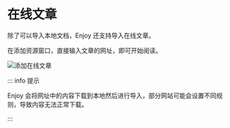 # 在线文章

除了可以导入本地文档，Enjoy 还支持导入在线文章。

在添加资源窗口，直接输入文章的网址，即可开始阅读。

![添加在线文章](/images/enjoy/document-webpage.png)

::: info 提示

Enjoy 会将网址中的内容下载到本地然后进行导入，部分网站可能会设置不同规则，导致内容无法正常下载。

:::
